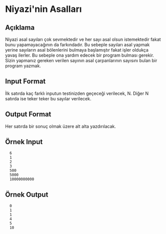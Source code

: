 # Niyazi'nin Asalları 
## Açıklama 
  Niyazi asal sayıları çok sevmektedir ve her sayı asal olsun istemektedir fakat bunu yapamayacağının da farkındadır. Bu sebeple sayıları asal yapmak yerine sayıların asal bölenlerini bulmaya başlamıştır fakat işler oldukça yavaş ilerler. Bu sebeple ona yardım edecek bir program bulması gerekir. Sizin yapmanız gereken verilen sayının asal çarpanlarının sayısını bulan bir program yazmak. 

## Input Format 
  İlk satırda kaç farklı inputun testinizden geçeceği verilecek, N. 
  Diğer N satırda ise teker teker bu sayılar verilecek. 

## Output Format 
  Her satırda bir sonuç olmak üzere alt alta yazdırılacak. 

##  Örnek Input 
````
  6 
  1 
  2 
  3 
  500 
  5000 
  10000000000
  ````
  
## Örnek Output 
````
  0 
  1 
  1 
  4 
  5 
  10
